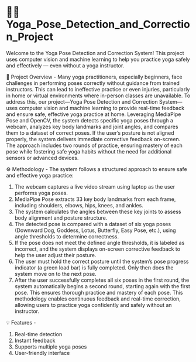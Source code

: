 # 🧘‍♂️ Yoga_Pose_Detection_and_Correction_Project

Welcome to the Yoga Pose Detection and Correction System! This project uses computer vision and machine learning to help you practice yoga safely and effectively — even without a yoga instructor.

🌟 Project Overview -
Many yoga practitioners, especially beginners, face challenges in performing poses correctly without guidance from trained instructors. This can lead to ineffective practice or even injuries, particularly in home or virtual environments where in-person classes are unavailable. To address this, our project—Yoga Pose Detection and Correction System—uses computer vision and machine learning to provide real-time feedback and ensure safe, effective yoga practice at home. Leveraging MediaPipe Pose and OpenCV, the system detects specific yoga poses through a webcam, analyzes key body landmarks and joint angles, and compares them to a dataset of correct poses. If the user’s posture is not aligned properly, the system delivers immediate corrective feedback on-screen. The approach includes two rounds of practice, ensuring mastery of each pose while fostering safe yoga habits without the need for additional sensors or advanced devices.

⚙️ Methodology -
The system follows a structured approach to ensure safe and effective yoga practice:
1. The webcam captures a live video stream using laptop as the user performs yoga poses.
2. MediaPipe Pose extracts 33 key body landmarks from each frame, including shoulders, elbows, hips, knees, and ankles.
3. The system calculates the angles between these key joints to assess body alignment and posture structure.
4. The detected pose is compared with a dataset of six yoga poses (Downward Dog, Goddess, Lotus, Butterfly, Easy Pose, etc.), using angle thresholds to determine correctness.
5. If the pose does not meet the defined angle thresholds, it is labeled as incorrect, and the system displays on-screen corrective feedback to help the user adjust their posture.
6. The user must hold the correct posture until the system’s pose progress indicator (a green load bar) is fully completed. Only then does the system move on to the next pose.
7. After the user successfully completes all six poses in the first round, the system automatically begins a second round, starting again with the first pose. This ensures thorough practice and mastery of each pose.
This methodology enables continuous feedback and real-time correction, allowing users to practice yoga confidently and safely without an instructor.

💡 Features -
1. Real-time detection
2. Instant feedback
3. Supports multiple yoga poses
4. User-friendly interface


